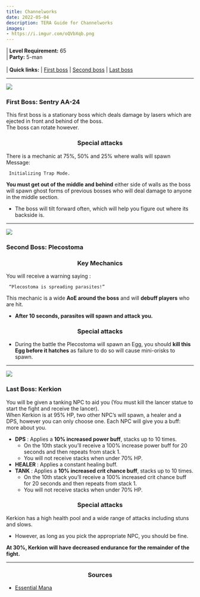 ```yaml
---
title: Channelworks
date: 2022-05-04
description: TERA Guide for Channelworks
images:
- https://i.imgur.com/oQVbXqb.png
---
```

 | **Level Requirement:** 65
<br> | **Party:** 5-man
<br>
<br> | **Quick links:**
| [First boss](#first-boss) 
| [Second boss](#second-boss) 
| [Last boss](#last-boss) 
<hr/>

<div id="first-boss">

![](https://i.imgur.com/rxP7kfn.png)
<h3>First Boss: Sentry AA-24</h3>

This first boss is a stationary boss which deals damage by lasers which are ejected in front and behind of the boss. <br> 
The boss can rotate however.

<center><h3>Special attacks</h3></center>

There is a mechanic at 75%, 50% and 25% where walls will spawn Message: 

     Initializing Trap Mode.
     
**You must get out of the middle and behind** either side of walls as the boss will spawn ghost forms of previous bosses who will deal damage to anyone in the middle section.

* The boss will tilt forward often, which will help you figure out where its backside is.

</div>
<hr/>

<div id="second-boss">

![](https://i.imgur.com/GqflXqR.png)
<h3>Second Boss: Plecostoma</h3>
<center><h3>Key Mechanics</h3></center>

You will receive a warning saying :

     “Plecostoma is spreading parasites!” 
     
This mechanic is a wide **AoE around the boss** and will **debuff players** who are hit. 
* **After 10 seconds, parasites will spawn and attack you.**

<center><h3>Special attacks</h3></center>

* During the battle the Plecostoma will spawn an Egg, you should **kill this Egg before it hatches** as failure to do so will cause mini-orisks to spawn.
                                                                 

</div>
<hr/>

<div id="last-boss">

![](https://i.imgur.com/Yss991B.png)
<h3>Last Boss: Kerkion</h3>

You will be given a tanking NPC to aid you (You must kill the lancer statue to start the fight and receive the lancer).    <br>
When Kerkion is at 95% HP, two other NPC’s will spawn, a healer and a DPS, however you can only choose one. Each NPC will give you a buff: more about you.

- **DPS** : Applies a **10% increased power buff**, stacks up to 10 times. 
  - On the 10th stack you’ll receive a 100% increase power buff for 20 seconds and then repeats from stack 1. 
  - You will not receive stacks when under 70% HP.
- **HEALER** : Applies a constant healing buff.
- **TANK** : Applies a **10% increased crit chance buff**, stacks up to 10 times. 
  - On the 10th stack you’ll receive a 100% increased crit chance buff for 20 seconds and then repeats from stack 1. 
  - You will not receive stacks when under 70% HP.

<center><h3>Special attacks</h3></center>

Kerkion has a high health pool and a wide range of attacks including stuns and slows. 
* However, as long as you pick the appropriate NPC, you should be fine.

**At 30%, Kerkion will have decreased endurance for the remainder of the fight.**

</div>
<hr/>

<center><h3>Sources</h3></center>

* [Essential Mana]()
